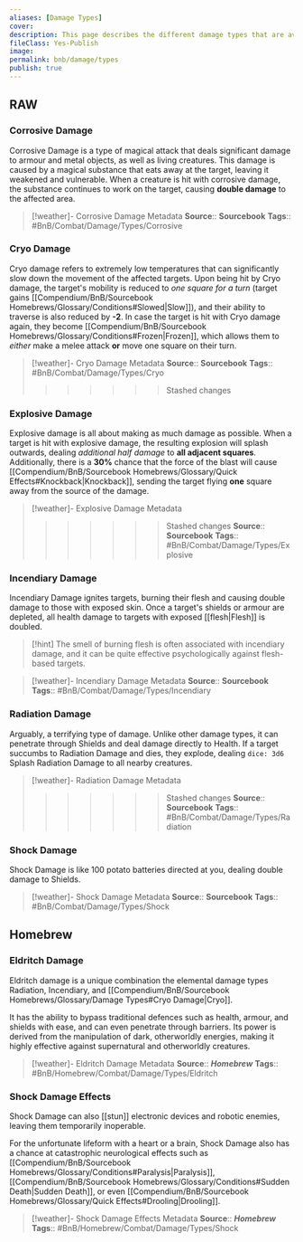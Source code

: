 ```yaml
---
aliases: [Damage Types]
cover: 
description: This page describes the different damage types that are available within the BnB system.
fileClass: Yes-Publish
image: 
permalink: bnb/damage/types
publish: true
---
```


## RAW

### Corrosive Damage

Corrosive Damage is a type of magical attack that deals significant damage to armour and metal objects, as well as living creatures. This damage is caused by a magical substance that eats away at the target, leaving it weakened and vulnerable. When a creature is hit with corrosive damage, the substance continues to work on the target, causing **double damage** to the affected area.


> [!weather]-  Corrosive Damage Metadata
> **Source**:: **Sourcebook**
> **Tags**:: #BnB/Combat/Damage/Types/Corrosive

### Cryo Damage

Cryo damage refers to extremely low temperatures that can significantly slow down the movement of the affected targets. Upon being hit by Cryo damage, the target's mobility is reduced to *one square for a turn* (target gains [[Compendium/BnB/Sourcebook Homebrews/Glossary/Conditions#Slowed|Slow]]), and their ability to traverse is also reduced by **-2**. In case the target is hit with Cryo damage again, they become [[Compendium/BnB/Sourcebook Homebrews/Glossary/Conditions#Frozen|Frozen]], which allows them to *either* make a melee attack **or** move one square on their turn.

> [!weather]-  Cryo Damage Metadata
> **Source**:: **Sourcebook**
> **Tags**:: #BnB/Combat/Damage/Types/Cryo
>>>>>>> Stashed changes

### Explosive Damage

Explosive damage is all about making as much damage as possible. 
When a target is hit with explosive damage, the resulting explosion will splash outwards, dealing *additional half damage* to **all adjacent squares**. Additionally, there is a **30%** chance that the force of the blast will cause [[Compendium/BnB/Sourcebook Homebrews/Glossary/Quick Effects#Knockback|Knockback]], sending the target flying **one** square away from the source of the damage.

> [!weather]-  Explosive Damage Metadata
>>>>>>> Stashed changes
> **Source**:: **Sourcebook**
> **Tags**:: #BnB/Combat/Damage/Types/Explosive

### Incendiary Damage

Incendiary Damage ignites targets, burning their flesh and causing double damage to those with exposed skin. Once a target's shields or armour are depleted, all health damage to targets with exposed [[flesh|Flesh]] is doubled.

>[!hint] The smell of burning flesh is often associated with incendiary damage, and it can be quite effective psychologically against flesh-based targets.

> [!weather]-  Incendiary Damage Metadata
> **Source**:: **Sourcebook**
> **Tags**:: #BnB/Combat/Damage/Types/Incendiary

### Radiation Damage

Arguably, a terrifying type of damage. Unlike other damage types, it can penetrate through Shields and deal damage directly to Health. If a target succumbs to Radiation Damage and dies, they explode, dealing `dice: 3d6` Splash Radiation Damage to all nearby creatures.

> [!weather]-  Radiation Damage Metadata
>>>>>>> Stashed changes
> **Source**:: **Sourcebook**
> **Tags**:: #BnB/Combat/Damage/Types/Radiation

### Shock Damage

Shock Damage is like 100 potato batteries directed at you, dealing double damage to Shields. 

> [!weather]-  Shock Damage Metadata
> **Source**:: **Sourcebook**
> **Tags**:: #BnB/Combat/Damage/Types/Shock

## Homebrew

### Eldritch Damage

Eldritch damage is a unique combination the elemental damage types Radiation, Incendiary, and [[Compendium/BnB/Sourcebook Homebrews/Glossary/Damage Types#Cryo Damage|Cryo]].

It has the ability to bypass traditional defences such as health, armour, and shields with ease, and can even penetrate through barriers. Its power is derived from the manipulation of dark, otherworldly energies, making it highly effective against supernatural and otherworldly creatures.

> [!weather]-  Eldritch Damage Metadata
> **Source**:: ***Homebrew***
> **Tags**:: #BnB/Homebrew/Combat/Damage/Types/Eldritch

### Shock Damage Effects

Shock Damage can also [[stun]] electronic devices and robotic enemies, leaving them temporarily inoperable.

For the unfortunate lifeform with a heart or a brain, Shock Damage also has a chance at catastrophic neurological effects such as [[Compendium/BnB/Sourcebook Homebrews/Glossary/Conditions#Paralysis|Paralysis]], [[Compendium/BnB/Sourcebook Homebrews/Glossary/Conditions#Sudden Death|Sudden Death]], or even [[Compendium/BnB/Sourcebook Homebrews/Glossary/Quick Effects#Drooling|Drooling]].

> [!weather]-  Shock Damage Effects Metadata
> **Source**:: ***Homebrew***
> **Tags**:: #BnB/Homebrew/Combat/Damage/Types/Shock
